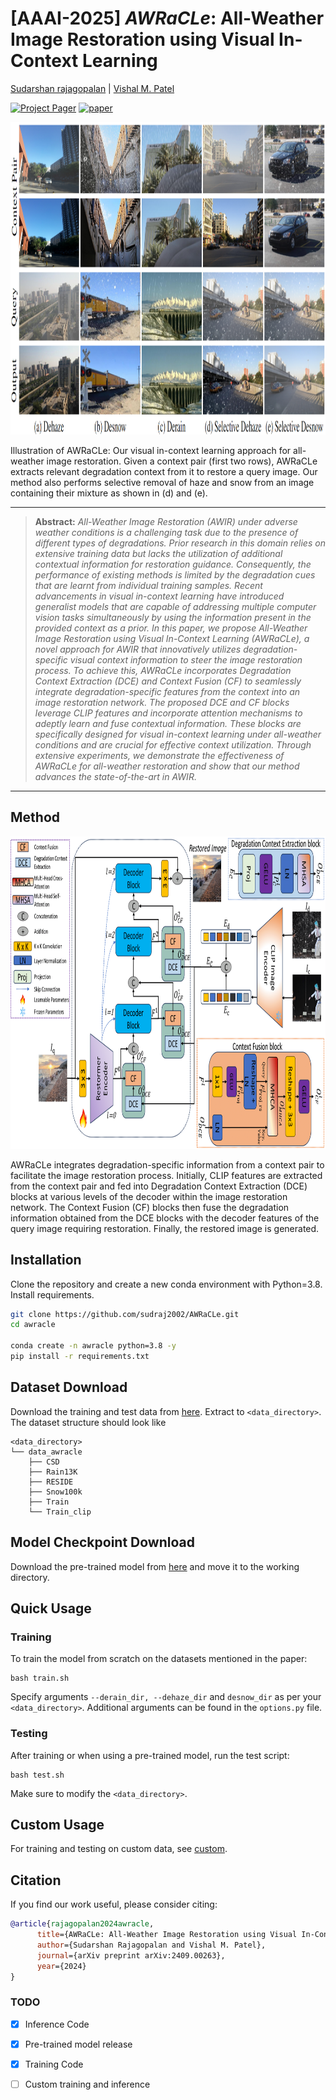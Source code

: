 # [AAAI-2025] *AWRaCLe*: All-Weather Image Restoration using Visual In-Context Learning 

[Sudarshan rajagopalan](https://sudraj2002.github.io/) | [Vishal M. Patel](https://scholar.google.com/citations?user=AkEXTbIAAAAJ&hl=en)

[![Project Pager](https://img.shields.io/badge/Project-Page-blue)](https://sudraj2002.github.io/awraclepage/) [![paper](https://img.shields.io/badge/arXiv-Paper-<COLOR>.svg)](https://arxiv.org/abs/2409.00263)

<img src="./assets/intro.png" alt="" style="border:0; height:500px; width:1500px;">
<div class="content has-text-justified">
<p>
Illustration of AWRaCLe: Our visual in-context learning approach for all-weather image restoration. Given a context pair (first two rows), AWRaCLe extracts 
relevant degradation context from it to restore a query image. Our method also performs selective removal of haze and snow from an image containing their mixture as shown in (d) and (e).
</p>
</div>
                        
<hr />

> **Abstract:** *All-Weather Image Restoration (AWIR) under adverse weather conditions is a challenging task due to the presence of different types of degradations. Prior research in this domain relies on extensive training data but lacks the utilization of additional contextual information for restoration guidance. Consequently, the performance of existing methods is limited by the degradation cues that are learnt from individual training samples. Recent advancements in visual in-context learning have introduced generalist models that are capable of addressing multiple computer vision tasks simultaneously by using the information present in the provided context as a prior. In this paper, we propose All-Weather Image Restoration using Visual In-Context Learning (AWRaCLe), a novel approach for AWIR that innovatively utilizes degradation-specific visual context information to steer the image restoration process. To achieve this, AWRaCLe incorporates Degradation Context Extraction (DCE) and Context Fusion (CF) to seamlessly integrate degradation-specific features from the context into an image restoration network. The proposed DCE and CF blocks leverage CLIP features and incorporate attention mechanisms to adeptly learn and fuse contextual information. These blocks are specifically designed for visual in-context learning under all-weather conditions and are crucial for effective context utilization. Through extensive experiments, we demonstrate the effectiveness of AWRaCLe for all-weather restoration and show that our method advances the state-of-the-art in AWIR.* 
<hr />

## Method

<img src="./assets/block.png" alt="" border=0 height=500 width=1500></img>
<p>
AWRaCLe integrates degradation-specific information from a context pair to facilitate the image restoration process. 
Initially, CLIP features are extracted from the context pair and fed into Degradation Context Extraction (DCE) blocks at various levels of the decoder within the image restoration network. 
The Context Fusion (CF) blocks then fuse the degradation information obtained from the DCE blocks with the decoder features of the query image requiring restoration. Finally, the restored image is generated.
</p>

## Installation

Clone the repository and create a new conda environment with Python=3.8. Install requirements.

```bash
git clone https://github.com/sudraj2002/AWRaCLe.git
cd awracle

conda create -n awracle python=3.8 -y
pip install -r requirements.txt
```

## Dataset Download

Download the training and test data from [here](https://livejohnshopkins-my.sharepoint.com/:u:/g/personal/sambasa2_jh_edu/EYH5NpJv-lZFnBDRCAIpbgAB4juN0XihZBZgxaSz07kGrg?e=8NI6p1). Extract to ```<data_directory>```.
The dataset structure should look like
```
<data_directory>
└── data_awracle
    ├── CSD
    ├── Rain13K
    ├── RESIDE
    ├── Snow100k
    ├── Train
    └── Train_clip
```

## Model Checkpoint Download

Download the pre-trained model from [here](https://livejohnshopkins-my.sharepoint.com/:u:/g/personal/sambasa2_jh_edu/EWcypD6J7zRGgX0WKbP_G0QBzby9EzUCkcApoYkJJN4m4g?e=RRxP4E) and move it to the working directory.

## Quick Usage

### Training

To train the model from scratch on the datasets mentioned in the paper:

```
bash train.sh
```
Specify arguments ```--derain_dir, --dehaze_dir``` and ```desnow_dir``` as per your ```<data_directory>```. Additional arguments can be found in the ```options.py``` file.

### Testing

After training or when using a pre-trained model, run the test script:

```
bash test.sh
```
Make sure to modify the ```<data_directory>```.

## Custom Usage

For training and testing on custom data, see [custom](https://github.com/sudraj2002/AWRaCLe/blob/main/custom.md).

## Citation

If you find our work useful, please consider citing:

```bibtex
@article{rajagopalan2024awracle,
      title={AWRaCLe: All-Weather Image Restoration using Visual In-Context Learning}, 
      author={Sudarshan Rajagopalan and Vishal M. Patel},
      journal={arXiv preprint arXiv:2409.00263},
      year={2024}
}

```



### TODO
- [x] Inference Code
- [x] Pre-trained model release
- [x] Training Code
- [ ] Custom training and inference


